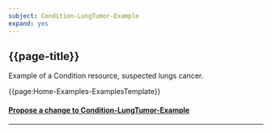 ```yaml
---
subject: Condition-LungTumor-Example
expand: yes
---
```



## {{page-title}}

Example of a Condition resource, suspected lungs cancer.

{{page:Home-Examples-ExamplesTemplate}}



<div id="Feedback" class="tabcontent">
<h4><a href='https://simplifier.net/NHS-Digital-FHIR-Genomics-Implementation-Guide/Condition-LungTumor-Example/~issues?level=File' target="_blank">Propose a change to Condition-LungTumor-Example</a></h4>
</div>

---